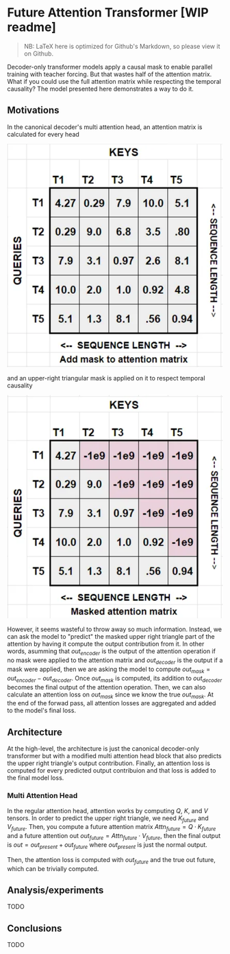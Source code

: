 # Future Attention Transformer [WIP readme]
> NB: LaTeX here is optimized for Github's Markdown, so please view it on Github.

Decoder-only transformer models apply a causal mask to enable parallel training with teacher forcing. But that wastes half of the attention matrix. What if you could use the full attention matrix while respecting the temporal causality? The model presented here demonstrates a way to do it.

## Motivations

In the canonical decoder's multi attention head, an attention matrix is calculated for every head

![sdasd](assets/matrix_2.png)

and an upper-right triangular mask is applied on it to respect temporal causality

![sdasd](assets/matrix_3.png)

However, it seems wasteful to throw away so much information. Instead, we can ask the model to "predict" the masked upper right triangle part of the attention by having it compute the output contribution from it. In other words, asumming that $out_{encoder}$ is the output of the attention operation if no mask were applied to the attention matrix and $out_{decoder}$ is the output if a mask were applied, then we are asking the model to compute $out_{mask} = out_{encoder} - out_{decoder}$. Once $out_{mask}$ is computed, its addition to $out_{decoder}$ becomes the final output of the attention operation. Then, we can also calculate an attention loss on $out_{mask}$ since we know the true $out_{mask}$. At the end of the forwad pass, all attention losses are aggregated and added to the model's final loss.

## Architecture

At the high-level, the architecture is just the canonical decoder-only transformer but with a modified multi attention head block that also predicts the upper right triangle's output contribution. Finally, an attention loss is computed for every predicted output contribuion and that loss is added to the final model loss.

### Multi Attention Head

In the regular attention head, attention works by computing $Q$, $K$, and $V$ tensors. In order to predict the upper right triangle, we need $K_{future}$ and $V_{future}$. Then, you compute a future attention matrix $Attn_{future} = Q \cdot K_{future}$ and a future attention out $out_{future} = Attn_{future} \cdot  V_{future}$, then the final output is $out = out_{present} + out_{future}$ where $out_{present}$ is just the normal output.

Then, the attention loss is computed with $out_{future}$ and the true out future, which can be trivially computed.

## Analysis/experiments

TODO

## Conclusions

TODO